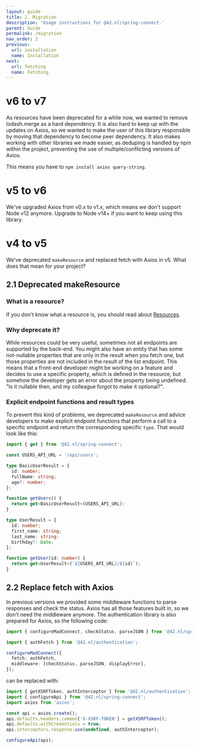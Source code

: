 ```yaml
---
layout: guide
title: 2. Migration
description: 'Usage instructions for @42.nl/spring-connect.'
parent: Guide
permalink: /migration
nav_order: 2
previous:
  url: installation
  name: Installation
next:
  url: fetching
  name: Fetching
---
```


# v6 to v7

As resources have been deprecated for a while now, we wanted to remove lodash.merge as a hard dependency.
It is also hard to keep up with the updates on Axios, so we wanted to make the user of this library responsible
by moving that dependency to become peer dependency. It also makes working with other libraries we made easier,
as deduping is handled by npm within the project, preventing the use of multiple/conflicting versions of Axios.

This means you have to `npm install axios query-string`.

# v5 to v6

We've upgraded Axios from v0.x to v1.x, which means we don't support Node v12 anymore.
Upgrade to Node v14+ if you want to keep using this library.

# v4 to v5

We've deprecated `makeResource` and replaced fetch with Axios in v5.
What does that mean for your project?

## 2.1 Deprecated makeResource

### What is a resource?

If you don't know what a resource is, you should read about [Resources](https://42bv.github.io/mad-spring-connect/resource).

### Why deprecate it?

While resources could be very useful, sometimes not all endpoints are supported by the back-end.
You might also have an entity that has some not-nullable properties that are only in the result
when you fetch one, but those properties are not included in the result of the list endpoint.
This means that a front-end developer might be working on a feature and decides to use a specific
property, which is defined in the resource, but somehow the developer gets an error about the
property being undefined. "Is it nullable then, and my colleague forgot to make it optional?".

### Explicit endpoint functions and result types

To prevent this kind of problems, we deprecated `makeResource` and advice developers to make
explicit endpoint functions that perform a call to a specific endpoint and return the corresponding
specific `type`. That would look like this:

```ts
import { get } from '@42.nl/spring-connect';

const USERS_API_URL = '/api/users';

type BasicUserResult = {
  id: number;
  fullName: string;
  age?: number;
};

function getUsers() {
  return get<BasicUserResult>(USERS_API_URL);
}

type UserResult = {
  id: number;
  first_name: string;
  last_name: string;
  birthday?: Date;
};

function getUser(id: number) {
  return get<UserResult>(`${USERS_API_URL}/${id}`);
}
```

## 2.2 Replace fetch with Axios

In previous versions we provided some middleware functions to parse responses and check the status.
Axios has all those features built in, so we don't need the middleware anymore. The authentication
library is also prepared for Axios, so the following code:

```ts
import { configureMadConnect, checkStatus, parseJSON } from '@42.nl/spring-connect';

import { authFetch } from '@42.nl/authentication';

configureMadConnect({
  fetch: authFetch,
  middleware: [checkStatus, parseJSON, displayError],
});
```

can be replaced with:

```ts
import { getXSRFToken, authInterceptor } from '@42.nl/authentication';
import { configureApi } from '@42.nl/spring-connect';
import axios from 'axios';

const api = axios.create();
api.defaults.headers.common['X-XSRF-TOKEN'] = getXSRFToken();
api.defaults.withCredentials = true;
api.interceptors.response.use(undefined, authInterceptor);

configureApi(api);
```
